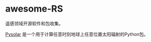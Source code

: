 # awesome-RS
遥感领域开源软件和包收集。

[Pysolar](https://github.com/pingswept/pysolar) 是一个用于计算任意时刻地球上任意位置太阳辐射的Python包。
